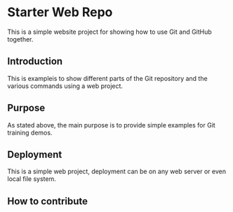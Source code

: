 # Starter Web Repo

This is a simple website project for showing how to use Git and GitHub together.

## Introduction

This is exampleis to show different parts of the Git repository and the various commands using a web project.

## Purpose

As stated above, the main purpose is to provide simple examples for Git training demos.
## Deployment

This is a simple web project, deployment can be on any web server or even local file system.
## How to contribute